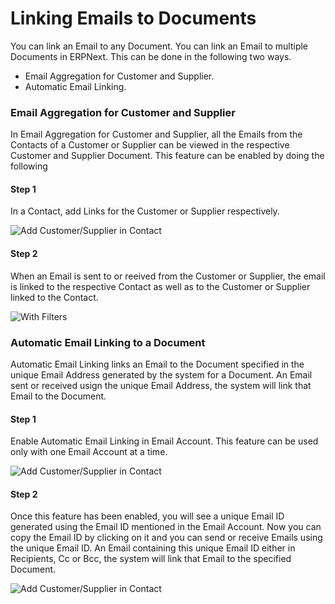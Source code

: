 <!-- add-breadcrumbs -->
# Linking Emails to Documents


You can link an Email to any Document. You can link an Email to multiple Documents in ERPNext. This can be done in the following two ways.

- Email Aggregation for Customer and Supplier.
- Automatic Email Linking.

### Email Aggregation for Customer and Supplier

In Email Aggregation for Customer and Supplier, all the Emails from the Contacts of a Customer or Supplier can be viewed in the respective Customer and Supplier Document. This feature can be enabled by doing the following

#### Step 1

In a Contact, add Links for the Customer or Supplier respectively.

<img class="screenshot" alt="Add Customer/Supplier in Contact" src="{{docs_base_url}}/assets/img/setup/email/auto-email-1.png">

#### Step 2

When an Email is sent to or reeived from the Customer or Supplier, the email is linked to the respective Contact as well as to the Customer or Supplier linked to the Contact.

<img class="screenshot" alt="With Filters" src="{{docs_base_url}}/assets/img/setup/email/auto-email-2.png">

### Automatic Email Linking to a Document

Automatic Email Linking links an Email to the Document specified in the unique Email Address generated by the system for a Document. An Email sent or received usign the unique Email Address, the system will link that Email to the Document.

#### Step 1

Enable Automatic Email Linking in Email Account. This feature can be used only with one Email Account at a time.

<img class="screenshot" alt="Add Customer/Supplier in Contact" src="{{docs_base_url}}/assets/img/setup/email/auto-email-1.png">

#### Step 2

Once this feature has been enabled, you will see a unique Email ID generated using the Email ID mentioned in the Email Account.
Now you can copy the Email ID by clicking on it and you can send or receive Emails using the unique Email ID. An Email containing this unique Email ID either in Recipients, Cc or Bcc, the system will link that Email to the specified Document.

<img class="screenshot" alt="Add Customer/Supplier in Contact" src="{{docs_base_url}}/assets/img/setup/email/auto-email-1.png">